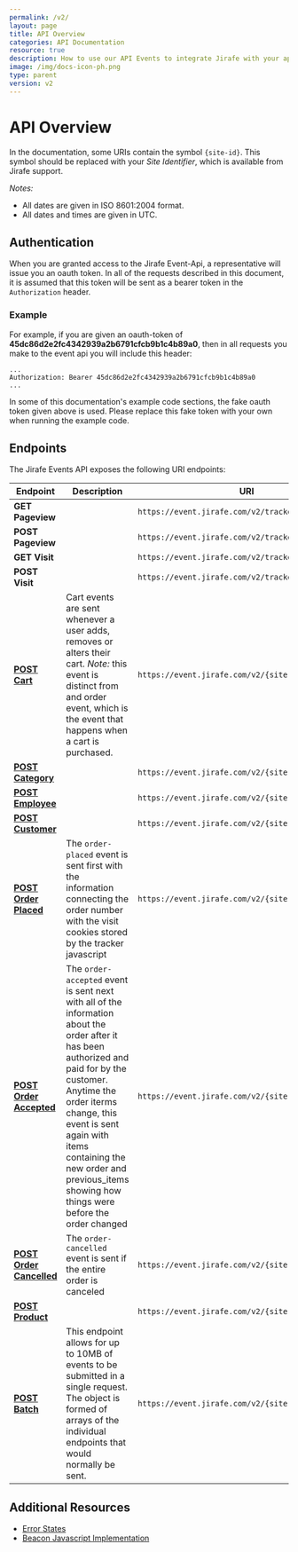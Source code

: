 ```yaml
---
permalink: /v2/
layout: page
title: API Overview
categories: API Documentation
resource: true
description: How to use our API Events to integrate Jirafe with your app.
image: /img/docs-icon-ph.png
type: parent
version: v2
---
```


# API Overview
In the documentation, some URIs contain the symbol `{site-id}`.
This symbol should be replaced with your *Site Identifier*, which is available from Jirafe support.

*Notes:*

* All dates are given in ISO 8601:2004 format.
* All dates and times are given in UTC.

## Authentication
When you are granted access to the Jirafe Event-Api, a representative will issue you an oauth token.
In all of the requests described in this document, it is assumed that this token will be sent as a bearer token in the `Authorization` header.

### Example
For example, if you are given an oauth-token of **45dc86d2e2fc4342939a2b6791cfcb9b1c4b89a0**, then in all requests you make to the event api you will include this header:

```
...
Authorization: Bearer 45dc86d2e2fc4342939a2b6791cfcb9b1c4b89a0
...
```

In some of this documentation's example code sections, the fake oauth token given above is used.
Please replace this fake token with your own when running the example code.

## Endpoints

The Jirafe Events API exposes the following URI endpoints:

Endpoint | Description | URI
------------ | ------------- | ------------
**GET Pageview** | | `https://event.jirafe.com/v2/tracker/pageview.gif`
**POST Pageview** | | `https://event.jirafe.com/v2/tracker/pageview`
**GET Visit** | | `https://event.jirafe.com/v2/tracker/visit.gif`
**POST Visit** | | `https://event.jirafe.com/v2/tracker/visit`
**[POST Cart](/api/v2/POST/cart_endpoint.html 'Cart Endpoint')** | Cart events are sent whenever a user adds, removes or alters their cart. *Note:* this event is distinct from and order event, which is the event that happens when a cart is purchased. | `https://event.jirafe.com/v2/{site-id}/cart`
**[POST Category](/api/v2/POST/category_endpoint.html 'Category Endpoint')** | | `https://event.jirafe.com/v2/{site-id}/category`
**[POST Employee](/api/v2/POST/employee_endpoint.html 'Employee Endpoint')** | | `https://event.jirafe.com/v2/{site-id}/employee`
**[POST Customer](/api/v2/POST/customer_endpoint.html 'Customer Endpoint')** | | `https://event.jirafe.com/v2/{site-id}/customer`
**[POST Order Placed](/api/v2/POST/order_endpoint.html 'Order Endpoint')** | The `order-placed` event is sent first with the information connecting the order number with the visit cookies stored by the tracker javascript | `https://event.jirafe.com/v2/{site-id}/order`
**[POST Order Accepted](/api/v2/POST/order_endpoint.html 'Order Endpoint')** | The `order-accepted` event is sent next with all of the information about the order after it has been authorized and paid for by the customer. Anytime the order iterms change, this event is sent again with items containing the new order and previous_items showing how things were before the order changed |`https://event.jirafe.com/v2/{site-id}/order`
**[POST Order Cancelled](/api/v2/POST/order_endpoint.html 'Order Endpoint')** | The `order-cancelled` event is sent if the entire order is canceled | `https://event.jirafe.com/v2/{site-id}/order`
**[POST Product](/api/v2/POST/product_endpoint.html 'Product Endpoint')** | | `https://event.jirafe.com/v2/{site-id}/product`
**[POST Batch](/api/v2/POST/batch_endpoint.html 'Batch Endpoint')** | This endpoint allows for up to 10MB of events to be submitted in a single request. The object is formed of arrays of the individual endpoints that would normally be sent. | `https://event.jirafe.com/v2/{site-id}/batch`

## Additional Resources

* [Error States](error_states.index.html 'Error States')
* [Beacon Javascript Implementation](beacon_javascript.html 'Beacon Javascript Implementation')
